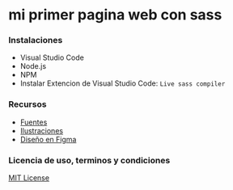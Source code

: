 # mi primer pagina web con sass

### Instalaciones

* Visual Studio Code
* Node.js
* NPM
* Instalar Extencion de Visual Studio Code: `Live sass compiler`

### Recursos

* [Fuentes](/)
* [Ilustraciones](/)
* [Diseño en Figma](/)


### Licencia de uso, terminos y condiciones

[MIT License](https://github.com/malvabombom/mi-primer-sitio-con-sass/blob/main/LICENSE)
